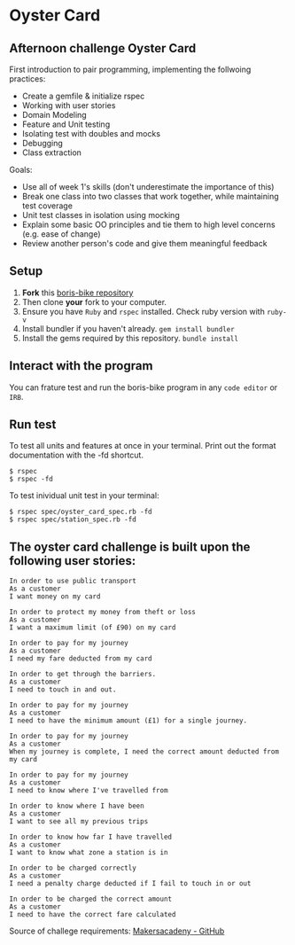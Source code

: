 Oyster Card
==================

## Afternoon challenge Oyster Card
First introduction to pair programming, implementing the follwoing practices:

- Create a gemfile & initialize rspec
- Working with user stories
- Domain Modeling
- Feature and Unit testing
- Isolating test with doubles and mocks
- Debugging
- Class extraction

Goals:
- Use all of week 1's skills (don't underestimate the importance of this)
- Break one class into two classes that work together, while maintaining test coverage
- Unit test classes in isolation using mocking
- Explain some basic OO principles and tie them to high level concerns (e.g. ease of change)
- Review another person's code and give them meaningful feedback

## Setup

1. **Fork** this [boris-bike repository](https://github.com/CorinneBosch/Oyster-Card/) 
2. Then clone **your** fork to your computer.
3. Ensure you have `Ruby` and `rspec` installed. Check ruby version with `ruby-v`
4. Install bundler if you haven't already.
`gem install bundler`
5. Install the gems required by this repository.
`bundle install`

## Interact with the program

You can frature test and run the boris-bike program in any `code editor` or `IRB`. 

## Run test 

To test all units and features at once in your terminal.
Print out the format documentation with the -fd shortcut.
```
$ rspec
$ rspec -fd
```

To test inividual unit test in your terminal:
```
$ rspec spec/oyster_card_spec.rb -fd
$ rspec spec/station_spec.rb -fd
```

## The oyster card challenge is built upon the following user stories:

```
In order to use public transport
As a customer
I want money on my card

In order to protect my money from theft or loss
As a customer
I want a maximum limit (of £90) on my card

In order to pay for my journey
As a customer
I need my fare deducted from my card

In order to get through the barriers.
As a customer
I need to touch in and out.

In order to pay for my journey
As a customer
I need to have the minimum amount (£1) for a single journey.

In order to pay for my journey
As a customer
When my journey is complete, I need the correct amount deducted from my card

In order to pay for my journey
As a customer
I need to know where I've travelled from

In order to know where I have been
As a customer
I want to see all my previous trips

In order to know how far I have travelled
As a customer
I want to know what zone a station is in

In order to be charged correctly
As a customer
I need a penalty charge deducted if I fail to touch in or out

In order to be charged the correct amount
As a customer
I need to have the correct fare calculated
```

Source of challege requirements: [Makersacadeny - GitHub](https://github.com/makersacademy/course/tree/main/oystercard)
